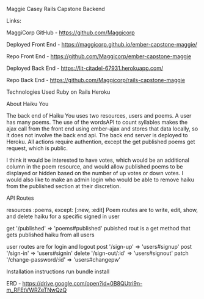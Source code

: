 Maggie Casey Rails Capstone Backend

Links:

MaggiCorp GitHub - https://github.com/Maggicorp

Deployed Front End - https://maggicorp.github.io/ember-capstone-maggie/

Repo Front End - https://github.com/Maggicorp/ember-capstone-maggie

Deployed Back End - https://lit-citadel-67931.herokuapp.com/

Repo Back End - https://github.com/Maggicorp/rails-capstone-maggie

Technologies Used
Ruby on Rails
Heroku

About Haiku You

The back end of Haiku You uses two resources, users and poems.  A user has many poems.  The use of the wordsAPI to count syllables makes the ajax call from the front end using ember-ajax and stores that data locally, so it does not involve the back end api.  The back end server is deployed to Heroku.  All actions require authention, except the get published poems get request, which is public.

I think it would be interested to have votes, which would be an additional column in the poem resource, and would allow published poems to be displayed or hidden based on the number of up votes or down votes.  I would also like to make an admin login who would be able to remove haiku from the published section at their discretion.

API Routes

resources :poems, except: [:new, :edit]
Poem routes are to write, edit, show, and delete haiku for a specific signed in user

get '/published' => 'poems#published'
pubished rout is a get method that gets published haiku from all users

user routes are for login and logout
post '/sign-up' => 'users#signup'
post '/sign-in' => 'users#signin'
delete '/sign-out/:id' => 'users#signout'
patch '/change-password/:id' => 'users#changepw'

Installation instructions
run bundle install

ERD - https://drive.google.com/open?id=0B8QUtri9n-m_RFEtVWRZeTNwQzQ
